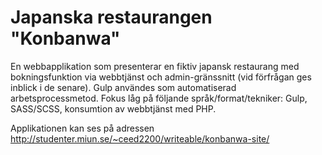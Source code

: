 # Japanska restaurangen "Konbanwa"
En webbapplikation som presenterar en fiktiv japansk restaurang med bokningsfunktion via webbtjänst och admin-gränssnitt (vid förfrågan ges inblick i de senare). Gulp användes som automatiserad arbetsprocessmetod.  Fokus låg på följande språk/format/tekniker: Gulp, SASS/SCSS, konsumtion av webbtjänst med PHP.

Applikationen kan ses på adressen http://studenter.miun.se/~ceed2200/writeable/konbanwa-site/
